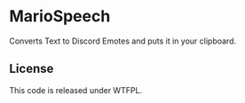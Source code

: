 # MarioSpeech
Converts Text to Discord Emotes and puts it in your clipboard.

## License
This code is released under WTFPL.

